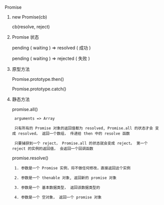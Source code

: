 Promise

1. new Promise(cb)

    cb(resolve, reject)

2. Promise 状态

    pending ( waiting )  =>  resolved  ( 成功 )

    pending ( waiting )  =>  rejected  ( 失败 )

3. 原型方法

    Promise.prototype.then()

    Promise.prototype.catch()

4. 静态方法

    promise.all()

        arguments => Array

        只有所有的 Promise 对象的返回值都为 resolved, Promise.all 的状态才会 变成 resolved， 返回一个数组， 传递给 then 中的 resolve 函数

        只要捕获到一个 reject， Promise.all 的状态就会变成 reject。 第一个 reject 的实例的返回值， 会返回一个回调函数

    promise.resolve()

        1. 参数是一个 Promise 实例，将不做任何修改，直接返回这个实例

        2. 参数是一个 thenable 对象, 返回新的 promise 对象

        3. 参数是一个 基本数据类型， 返回该数据类型的

        4. 参数是一个 空对象， 返回一个 promise 对象
